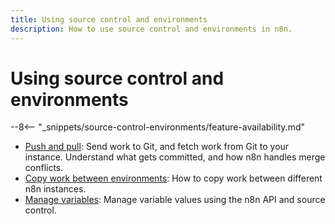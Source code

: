 ```yaml
---
title: Using source control and environments
description: How to use source control and environments in n8n.
---
```


# Using source control and environments

--8<-- "_snippets/source-control-environments/feature-availability.md"

* [Push and pull](/source-control-environments/using/push-pull/): Send work to Git, and fetch work from Git to your instance. Understand what gets committed, and how n8n handles merge conflicts.
* [Copy work between environments](/source-control-environments/using/copy-work/): How to copy work between different n8n instances.
* [Manage variables](/source-control-environments/using/manage-variables/): Manage variable values using the n8n API and source control.
